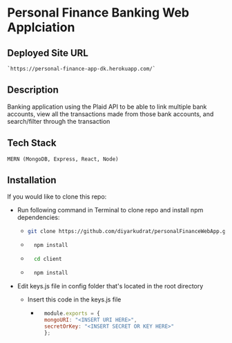 # Personal Finance Banking Web Applciation

## Deployed Site URL
    `https://personal-finance-app-dk.herokuapp.com/`

## Description
Banking application using the Plaid API to be able to link multiple bank accounts, view all the transactions made from those bank accounts, and search/filter through the transaction

## Tech Stack
    MERN (MongoDB, Express, React, Node)

## Installation
If you would like to clone this repo:
- Run following command in Terminal to clone repo and install npm dependencies:
    -   ```bash
        git clone https://github.com/diyarkudrat/personalFinanceWebApp.git
        ```
    - ```bash
        npm install
        ```
    - ```bash
        cd client
        ```
    - ```bash
        npm install
        ```
- Edit keys.js file in config folder that's located in the root directory

    - Insert this code in the keys.js file
        - ```javascript
            module.exports = {
            mongoURI: "<INSERT URI HERE>",
            secretOrKey: "<INSERT SECRET OR KEY HERE>"
            };
            ```
    